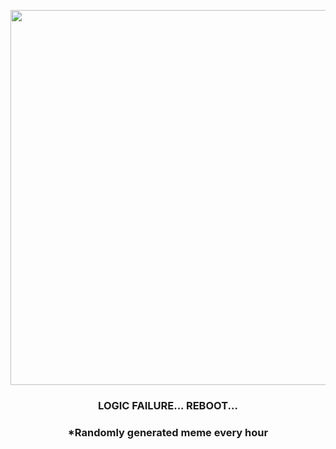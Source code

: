<p align="center">
        <img src="https://i.redd.it/jjw8nnacmg591.jpg" width="600" height="600">
        </p>
        <h3 align="center">LOGIC FAILURE... REBOOT...</h3>
        <h3 align="center">*Randomly generated meme every hour</h3>
    